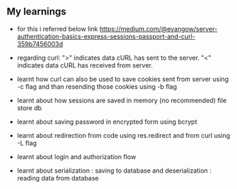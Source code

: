 ## My learnings 

* for this i referred below link
  https://medium.com/@evangow/server-authentication-basics-express-sessions-passport-and-curl-359b7456003d

* regarding curl:
  ">" indicates data cURL has sent to the server.
  "<" indicates data cURL has received from server.
* learnt how curl can also be used to save cookies sent from server using -c
  flag and than resending those cookies using -b flag   
* learnt about how sessions are saved in 
  memory (no recommended)
  file store
  db 
* learnt about saving password in encrypted form using bcrypt
* learnt about redirection from code using res.redirect and from curl 
  using -L flag
* learnt about login and authorization flow
* learnt about serialization : saving to database and deserialization : reading
  data from database


